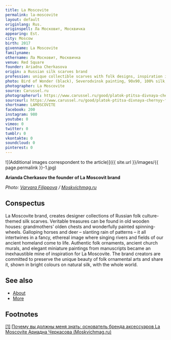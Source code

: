 ```yaml
---
title: La Moscovite
permalink: la-moscovite
layout: default
originlang: Rus.
originspell: Ла Московит, Москвичка
appearing: Est.
city: Moscow
birth: 2017
givenname: La Moscovite
familyname:
othername: Ла Московит, Москвичка
venue: Red Square
founder: Ariadna Cherkasova
origin: a Russian silk scarves brand
profession: unique collectible scarves with folk designs, inspiration in true Russian style, paintings on spinning wheels and chests founded by Ariadna Cherkasova in 
photo: Bird of Wonder (black), Severodvinsk painting, 90х90, 100% silk, ₽12000
photographer: La Moscovite
source: Carussel.ru
photographerurl: https://www.carussel.ru/good/platok-ptitsa-divnaya-chernyy-fon/
sourceurl: https://www.carussel.ru/good/platok-ptitsa-divnaya-chernyy-fon/
shortname: LAMOSCOVITE
facebook: 200
instagram: 980
youtube: 0
vimeo: 0
twitter: 0
tumblr: 0
vkontakte: 0
soundcloud: 0
pinterest: 0
---
```


![(Additional images correspondent to the article)]({{ site.url }}/images/{{ page.permalink }}-1.jpg)

**Arianda Cherkasov the founder of La Moscovit brand**

*Photo: [Varvara Filippova](https://moskvichmag.ru) / [Moskvichmag.ru](https://moskvichmag.ru)*

## Сonspectus

La Moscovite brand, creates designer collections of Russian folk culture-themed silk scarves. Veritable treasures can be found in old wooden houses: grandmothers’ olden chests and wonderfully painted spinning-wheels. Galloping horses and deer – slanting rain of patterns – it all intertwines in a fancy, ethereal image where singing rivers and fields of our ancient homeland come to life. Authentic folk ornaments, ancient church murals, and elegant miniature paintings from manuscripts became an inexhaustible mine of inspiration for La Moscovite. The brand creators are committed to preserve the unique beauty of folk ornamental arts and share it, shown in bright colours on natural silk, with the whole world.

## See also

+ [About](index)
+ [More](index)

## Footnotes

[[1]](#a1) <span id="f1"></span> [Почему вы должны меня знать: основатель бренда аксессуаров La Moscovite Ариадна Черкасова (Moskvichmag.ru)](https://moskvichmag.ru/tag/la-moscovite/)
